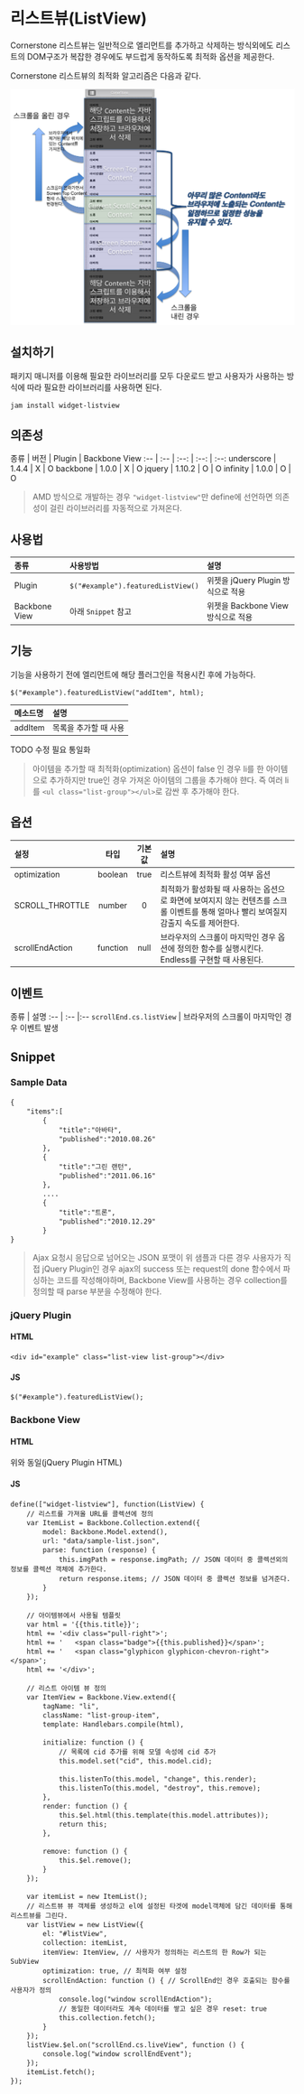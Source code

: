 <!--
{
	"id": 4402,
	"title": "리스트뷰(ListView)",
	"outline": "Cornerstone의 리스트뷰는 일반적으로 엘리먼트를 추가하고 삭제하는 방식외에도 리스트의 DOM구조가 복잡한 경우에도 부드럽게 동작하도록 최적화 옵션을 제공한다. javascript를 이용하는 방식...",
	"tags": ["widget", "featured"],
	"order": [4, 4, 2],
	"thumbnail": "4.4.02.listview.png"
}
-->


# 리스트뷰(ListView)

Cornerstone 리스트뷰는 일반적으로 엘리먼트를 추가하고 삭제하는 방식외에도 리스트의 DOM구조가 복잡한 경우에도 부드럽게 동작하도록 최적화 옵션을 제공한다.

Cornerstone 리스트뷰의 최적화 알고리즘은 다음과 같다.

![<리스트뷰 최적화 원리>](<images/listview-optimization.png>)

## 설치하기

패키지 매니저를 이용해 필요한 라이브러리를 모두 다운로드 받고 사용자가 사용하는 방식에 따라 필요한 라이브러리를 사용하면 된다.

```
jam install widget-listview
```

## 의존성

종류 | 버전 | Plugin | Backbone View
:-- | :-- | :--: | :--: | :--:
underscore | 1.4.4 | X | O
backbone | 1.0.0 | X | O
jquery | 1.10.2 | O | O
infinity | 1.0.0 | O | O

> AMD 방식으로 개발하는 경우 `"widget-listview"`만 define에 선언하면 의존성이 걸린 라이브러리를 자동적으로 가져온다.

## 사용법

종류 | 사용방법 | 설명
:-- | :-- | :--
Plugin | `$("#example").featuredListView()` | 위젯을 jQuery Plugin 방식으로 적용
Backbone View | 아래 `Snippet` 참고 | 위젯을 Backbone View 방식으로 적용

## 기능
기능을 사용하기 전에 엘리먼트에 해당 플러그인을 적용시킨 후에 가능하다.
```
$("#example").featuredListView("addItem", html);
```
메소드명 | 설명
:-- | :--
addItem | 목록을 추가할 때 사용

TODO 수정 필요 통일화
> 아이템을 추가할 때 최적화(optimization) 옵션이 false 인 경우 li를 한 아이템으로 추가하지만
true인 경우 가져온 아이템의 그룹을 추가해야 햔다. 즉 여러 li를 `<ul class="list-group"></ul>`로 감싼 후 추가해야 한다.

## 옵션

설정 | 타입 | 기본값 | 설명
:-- | :-: | :-: | :--
optimization | boolean | true | 리스트뷰에 최적화 활성 여부 옵션
SCROLL_THROTTLE | number | 0 | 최적화가 활성화될 때 사용하는 옵션으로 화면에 보여지지 않는 컨텐츠를 스크롤 이벤트를 통해 얼마나 빨리 보여질지 감출지 속도를 제어한다.
scrollEndAction | function | null | 브라우저의 스크롤이 마지막인 경우 옵션에 정의한 함수를 실행시킨다. Endless를 구현할 때 사용된다.

## 이벤트
종류 | 설명
:-- | :-- |:--
`scrollEnd.cs.listView` | 브라우저의 스크롤이 마지막인 경우 이벤트 발생

## Snippet
### Sample Data
```
{
	"items":[
		{
			"title":"아바타",
			"published":"2010.08.26"
		},
		{
			"title":"그린 랜턴",
			"published":"2011.06.16"
		},
		....
		{
			"title":"트론",
			"published":"2010.12.29"
		}
}
```
> Ajax 요청시 응답으로 넘어오는 JSON 포맷이 위 샘플과 다른 경우 사용자가 직접 jQuery Plugin인 경우
 ajax의 success 또는 request의 done 함수에서 파싱하는 코드를 작성해야하며, Backbone View를 사용하는 경우
 collection를 정의할 때 parse 부분을 수정해야 한다.


### jQuery Plugin
#### HTML
```
<div id="example" class="list-view list-group"></div>
```

#### JS
```
$("#example").featuredListView();
```

### Backbone View
#### HTML
위와 동일(jQuery Plugin HTML)

#### JS
```
define(["widget-listview"], function(ListView) {
    // 리스트를 가져올 URL를 콜렉션에 정의
    var ItemList = Backbone.Collection.extend({
        model: Backbone.Model.extend(),
        url: "data/sample-list.json",
        parse: function (response) {
            this.imgPath = response.imgPath; // JSON 데이터 중 콜렉션외의 정보를 콜렉션 객체에 추가한다.
            return response.items; // JSON 데이터 중 콜렉션 정보를 넘겨준다.
        }
    });

    // 아이템뷰에서 사용될 템플릿
    var html = '{{this.title}}';
    html += '<div class="pull-right">';
    html += '   <span class="badge">{{this.published}}</span>';
    html += '   <span class="glyphicon glyphicon-chevron-right"></span>';
    html += '</div>';

    // 리스트 아이템 뷰 정의
    var ItemView = Backbone.View.extend({
        tagName: "li",
        className: "list-group-item",
        template: Handlebars.compile(html),

        initialize: function () {
            // 목록에 cid 추가를 위해 모델 속성에 cid 추가
            this.model.set("cid", this.model.cid);

            this.listenTo(this.model, "change", this.render);
            this.listenTo(this.model, "destroy", this.remove);
        },
        render: function () {
            this.$el.html(this.template(this.model.attributes));
            return this;
        },

        remove: function () {
            this.$el.remove();
        }
    });

    var itemList = new ItemList();
    // 리스트뷰 뷰 객체를 생성하고 el에 설정된 타겟에 model객체에 담긴 데이터를 통해 리스트뷰를 그린다.
    var listView = new ListView({
        el: "#listView",
        collection: itemList,
        itemView: ItemView, // 사용자가 정의하는 리스트의 한 Row가 되는 SubView
        optimization: true, // 최적화 여부 설정
        scrollEndAction: function () { // ScrollEnd인 경우 호출되는 함수를 사용자가 정의
            console.log("window scrollEndAction");
            // 동일한 데이터라도 계속 데이터를 쌓고 싶은 경우 reset: true
            this.collection.fetch();
        }
    });
    listView.$el.on("scrollEnd.cs.liveView", function () {
        console.log("window scrollEndEvent");
    });
    itemList.fetch();
});
```